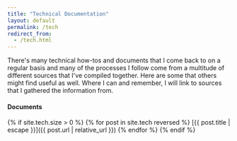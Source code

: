 ```yaml
---
title: "Technical Documentation"
layout: default
permalink: /tech
redirect_from:
  - /tech.html
---
```


There's many technical how-tos and documents that I come back to on a regular
basis and many of the processes I follow come from a multitude of different
sources that I've compiled together.  Here are some that others might find
useful as well. Where I can and remember, I will link to sources that I gathered
the information from.


#### Documents
{% if site.tech.size > 0 %}
{% for post in site.tech reversed %}
[{{ post.title | escape }}]({{ post.url | relative_url }})
{% endfor %}
{% endif %}
